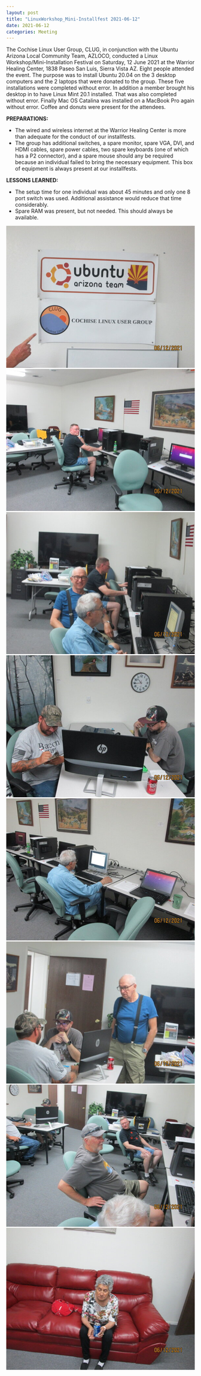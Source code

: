 ```yaml
---
layout: post
title: "LinuxWorkshop_Mini-Installfest 2021-06-12"
date: 2021-06-12
categories: Meeting
---
```


The Cochise Linux User Group, CLUG, in conjunction with the Ubuntu Arizona Local Community Team, AZLOCO, conducted a Linux Workshop/Mini-Installation Festival on Saturday, 12 June 2021 at the Warrior Healing Center, 1838 Paseo San Luis, Sierra Vista AZ.  Eight people attended the event.  The purpose was to install Ubuntu 20.04 on the 3 desktop computers and the 2 laptops that were donated to the group.  These five installations were completed without error.  In addition a member brought his desktop in to have Linux Mint 20.1 installed.  That was also completed without error.  Finally Mac OS Catalina was installed on a MacBook Pro again without error.  Coffee and donuts were present for the attendees.

**PREPARATIONS:**

 * The wired and wireless internet at the Warrior Healing Center is more than adequate for the conduct of our installfests.
 * The group has additional switches, a spare monitor, spare VGA, DVI, and HDMI cables, spare power cables, two spare keyboards (one of which has a P2 connector), and a spare mouse should any be required because an individual failed to bring the necessary equipment.  This box of equipment is always present at our installfests.

**LESSONS LEARNED:**

 * The setup time for one individual was about 45 minutes and only one 8 port switch was used.  Additional assistance would reduce that time considerably.
 * Spare RAM was present, but not needed.  This should always be available.

![alt text](https://raw.githubusercontent.com/CochiseLinuxUsersGroup/CochiseLinuxUsersGroup.github.io/master/images/rsz_sv_installfest_2021-06-12_1.jpg)
![alt text](https://raw.githubusercontent.com/CochiseLinuxUsersGroup/CochiseLinuxUsersGroup.github.io/master/images/rsz_sv_installfest_2021-06-12_2.jpg)
![alt text](https://raw.githubusercontent.com/CochiseLinuxUsersGroup/CochiseLinuxUsersGroup.github.io/master/images/rsz_sv_installfest_2021-06-12_3.jpg)
![alt text](https://raw.githubusercontent.com/CochiseLinuxUsersGroup/CochiseLinuxUsersGroup.github.io/master/images/rsz_sv_installfest_2021-06-12_4.jpg)
![alt text](https://raw.githubusercontent.com/CochiseLinuxUsersGroup/CochiseLinuxUsersGroup.github.io/master/images/rsz_sv_installfest_2021-06-12_5.jpg)
![alt text](https://raw.githubusercontent.com/CochiseLinuxUsersGroup/CochiseLinuxUsersGroup.github.io/master/images/rsz_sv_installfest_2021-06-12_6.jpg)
![alt text](https://raw.githubusercontent.com/CochiseLinuxUsersGroup/CochiseLinuxUsersGroup.github.io/master/images/rsz_sv_installfest_2021-06-12_7.jpg)
![alt text](https://raw.githubusercontent.com/CochiseLinuxUsersGroup/CochiseLinuxUsersGroup.github.io/master/images/rsz_sv_installfest_2021-06-12_8.jpg)
